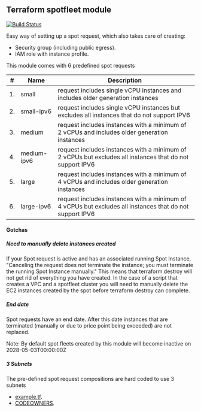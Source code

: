 ## Terraform spotfleet module

[![Build Status](https://travis-ci.com/telia-oss/terraform-aws-spotfleet.svg?branch=master)](https://travis-ci.com/telia-oss/terraform-aws-spotfleet)

Easy way of setting up a spot request, which also takes care of creating:

- Security group (including public egress).
- IAM role with instance profile.

This module comes with 6 predefined spot requests

 |#| Name | Description|
 |--- |--- |---|
 |1. | small |request includes single vCPU instances and includes older generation instances|
 |2. | small-ipv6 | request includes single vCPU instances but excludes all instances that do not support IPV6|
 |3. | medium | request includes instances with a minimum of 2 vCPUs and includes older generation instances|
 |4. | medium-ipv6 | request includes instances with a minimum of 2 vCPUs but excludes all instances that do not support IPV6|
 |5. | large | request includes instances with a minimum of 4 vCPUs and includes older generation instances|
 |6. | large-ipv6 | request includes instances with a minimum of 4 vCPUs but excludes all instances that do not support IPV6|

#### Gotchas

##### Need to manually delete instances created
If your Spot request is active and has an associated running Spot Instance, "Canceling the request does not terminate
the instance; you must terminate the running Spot Instance manually."  This means that terraform destroy will not
get rid of everything you have created.  In the case of a script that creates a VPC and a spotfleet cluster you will
need to manually delete the EC2 instances created by the spot before terraform destroy can complete.

##### End date
Spot requests have an end date.  After this date instances that are terminated (manually or due to price point being
exceeded) are not replaced.

Note: By default spot fleets created by this module will become inactive on 2028-05-03T00:00:00Z

##### 3 Subnets
The pre-defined spot request compositions are hard coded to use 3 subnets


- [example.tf](examples/default/example.tf).
- [CODEOWNERS](CODEOWNERS).
